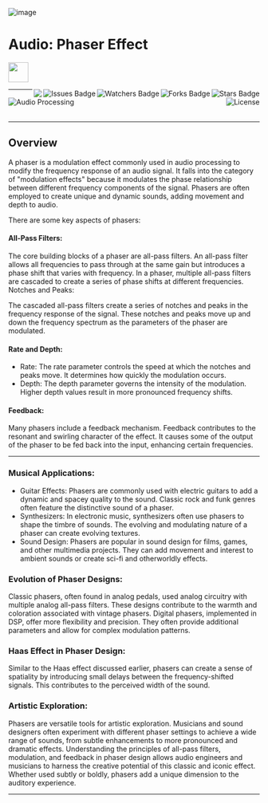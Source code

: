 ![image](https://github.com/JDSherbert/Audio-Phaser-Effect/assets/43964243/b73d2c36-8be3-47cb-87c8-04ac59ba182b)

# Audio: Phaser Effect

<!-- Header Start -->
<a href = "https://learn.microsoft.com/en-us/cpp/cpp-language"> <img height="40" img width="40" src="https://cdn.simpleicons.org/c++"> </a>

<img align="right" alt="Stars Badge" src="https://img.shields.io/github/stars/jdsherbert/Audio-Phaser-Effect?label=%E2%AD%90"/>
<img align="right" alt="Forks Badge" src="https://img.shields.io/github/forks/jdsherbert/Audio-Phaser-Effect?label=%F0%9F%8D%B4"/>
<img align="right" alt="Watchers Badge" src="https://img.shields.io/github/watchers/jdsherbert/Audio-Phaser-Effect?label=%F0%9F%91%81%EF%B8%8F"/>
<img align="right" alt="Issues Badge" src="https://img.shields.io/github/issues/jdsherbert/Audio-Phaser-Effect?label=%E2%9A%A0%EF%B8%8F"/>
<img align="right" src="https://hits.seeyoufarm.com/api/count/incr/badge.svg?url=https%3A%2F%2Fgithub.com%2FJDSherbert%2FAudio-Phaser-Effect%2Fhit-counter%2FREADME&count_bg=%2379C83D&title_bg=%23555555&labelColor=0E1128&title=🔍&style=for-the-badge">
<!-- Header End --> 

-----------------------------------------------------------------------

<a href=""> 
  <img align="left" alt="Audio Processing" src="https://img.shields.io/badge/Audio%20Processing-black?style=for-the-badge&logo=audacity&logoColor=white&color=black&labelColor=black"> </a>
  
<a href="https://choosealicense.com/licenses/mit/"> 
  <img align="right" alt="License" src="https://img.shields.io/badge/License%20:%20MIT-black?style=for-the-badge&logo=mit&logoColor=white&color=black&labelColor=black"> </a>
  
<br></br>

-----------------------------------------------------------------------
## Overview
A phaser is a modulation effect commonly used in audio processing to modify the frequency response of an audio signal. It falls into the category of "modulation effects" because it modulates the phase relationship between different frequency components of the signal. Phasers are often employed to create unique and dynamic sounds, adding movement and depth to audio.

There are some key aspects of phasers:

#### All-Pass Filters:
The core building blocks of a phaser are all-pass filters. An all-pass filter allows all frequencies to pass through at the same gain but introduces a phase shift that varies with frequency.
In a phaser, multiple all-pass filters are cascaded to create a series of phase shifts at different frequencies.
Notches and Peaks:

The cascaded all-pass filters create a series of notches and peaks in the frequency response of the signal. These notches and peaks move up and down the frequency spectrum as the parameters of the phaser are modulated.

#### Rate and Depth:
- Rate: The rate parameter controls the speed at which the notches and peaks move. It determines how quickly the modulation occurs.
- Depth: The depth parameter governs the intensity of the modulation. Higher depth values result in more pronounced frequency shifts.

#### Feedback:
Many phasers include a feedback mechanism. Feedback contributes to the resonant and swirling character of the effect. It causes some of the output of the phaser to be fed back into the input, enhancing certain frequencies.

-----------------------------------------------------------------------

### Musical Applications:
- Guitar Effects: Phasers are commonly used with electric guitars to add a dynamic and spacey quality to the sound. Classic rock and funk genres often feature the distinctive sound of a phaser.
- Synthesizers: In electronic music, synthesizers often use phasers to shape the timbre of sounds. The evolving and modulating nature of a phaser can create evolving textures.
- Sound Design: Phasers are popular in sound design for films, games, and other multimedia projects. They can add movement and interest to ambient sounds or create sci-fi and otherworldly effects.

### Evolution of Phaser Designs:
Classic phasers, often found in analog pedals, used analog circuitry with multiple analog all-pass filters. These designs contribute to the warmth and coloration associated with vintage phasers.
Digital phasers, implemented in DSP, offer more flexibility and precision. They often provide additional parameters and allow for complex modulation patterns.

### Haas Effect in Phaser Design:
Similar to the Haas effect discussed earlier, phasers can create a sense of spatiality by introducing small delays between the frequency-shifted signals. This contributes to the perceived width of the sound.

### Artistic Exploration:
Phasers are versatile tools for artistic exploration. Musicians and sound designers often experiment with different phaser settings to achieve a wide range of sounds, from subtle enhancements to more pronounced and dramatic effects.
Understanding the principles of all-pass filters, modulation, and feedback in phaser design allows audio engineers and musicians to harness the creative potential of this classic and iconic effect. Whether used subtly or boldly, phasers add a unique dimension to the auditory experience.

-----------------------------------------------------------------------

